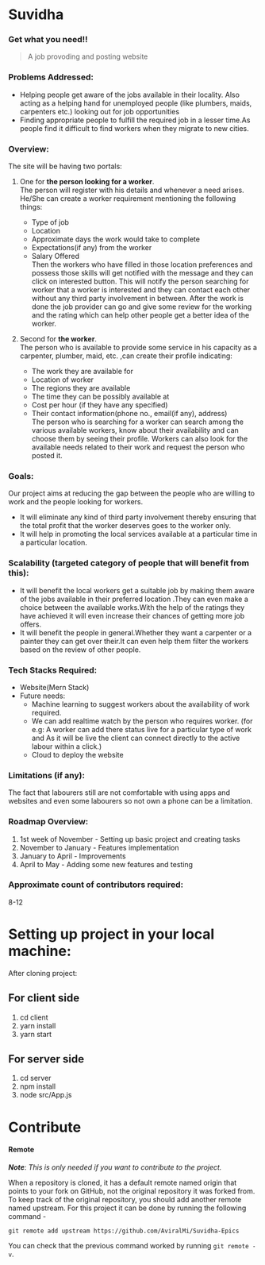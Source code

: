 # Suvidha
### Get what you need!!
> A job provoding and posting website

### Problems Addressed:
  - Helping people get aware of the jobs available in their locality. Also acting as a helping hand for unemployed people (like plumbers, maids, carpenters etc.) looking out for job opportunities
  - Finding appropriate people to fulfill the required job in a lesser time.As people find it difficult to find workers when they migrate to new cities.
 
### Overview:

The site will be having two portals: 

1. One for **the person looking for a worker**.  
    The person will register with his details and whenever a need arises.
    He/She can create a worker requirement mentioning the following things:
    - Type of job
    - Location 
    - Approximate days the work would take to complete
    - Expectations(if any) from the worker
    - Salary Offered   
    Then the workers who have filled in those location preferences and possess those skills will get notified with the message and they can click on interested button.
    This will notify the person searching for worker that a worker is interested and they can contact each other without any third party involvement in between.
    After the work is done the job provider can go and give some review for the working and the rating which can help other people get a better idea of the worker.

2. Second for **the worker**.  
    The person who is available to provide some service in his capacity as a carpenter, plumber, maid, etc. ,can create their profile indicating:
    - The work they are available for
    - Location of worker
    - The regions they are available 
    - The time they can be possibly available at
    - Cost per hour (if they have any specified)
    - Their contact information(phone no., email(if any), address)  
    The person who is searching for a worker can search among the various available workers, know about their availability and can choose them by seeing their profile.
    Workers can also look for the available needs related to their work and request the person who posted it.

### Goals: 
Our project aims at reducing the gap between the people who are willing to work and the people looking for workers. 
- It will eliminate any kind of third party involvement thereby ensuring that the total profit that the worker deserves goes to the worker only.
- It will help in promoting the local services available at a particular time in a particular location.

### Scalability (targeted category of people that will benefit from this):
- It will benefit the local workers get a suitable job by making them aware of the jobs available in their preferred location .They can even make a choice between the available works.With the help of the ratings they have achieved it will even increase their chances of getting more job offers.
- It will benefit the people in general.Whether they want a carpenter or a painter they can get over their.It can even help them filter the workers based on the review of other people.

### Tech Stacks Required:
- Website(Mern Stack)
- Future needs:
  - Machine learning to suggest workers about the availability of work required.   
  - We can add realtime watch by the person who requires worker. (for e.g: A worker can add there status live for a particular type of work and As it will be live the client can     connect directly to the active labour within a click.) 
  - Cloud to deploy the website

### Limitations (if any):
The fact that labourers still are not comfortable with using apps and websites and even some labourers so not own a phone can be a limitation.

### Roadmap Overview:
  1. 1st week of November - Setting up basic project and creating tasks
  2. November to January - Features implementation
  3. January to April - Improvements
  4. April to May - Adding some new features and testing

### Approximate count of contributors required:
  8-12
  
  
# Setting up project in your local machine:
After cloning project:
## For client side
  1. cd client
  2. yarn install
  3. yarn start
  
## For server side
  1. cd server
  2. npm install
  3. node src/App.js
 
# Contribute
  
#### Remote
_**Note**_: *This is only needed if you want to contribute to the project.*

When a repository is cloned, it has a default remote named origin that points to your fork on GitHub, not the original repository it was forked from. To keep track of the original repository, you should add another remote named upstream. For this project it can be done by running the following command -

`git remote add upstream https://github.com/AviralMi/Suvidha-Epics`

You can check that the previous command worked by running `git remote -v`.
